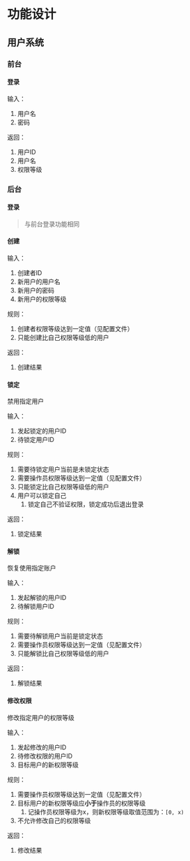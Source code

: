 # 功能设计

## 用户系统

### 前台

#### 登录

输入：

1. 用户名
2. 密码

返回：

1. 用户ID
2. 用户名
3. 权限等级

### 后台

#### 登录

> 与前台登录功能相同

#### 创建

输入：

1. 创建者ID
2. 新用户的用户名
3. 新用户的密码
4. 新用户的权限等级

规则：

1. 创建者权限等级达到一定值（见配置文件）
2. 只能创建比自己权限等级低的用户

返回：

1. 创建结果

#### 锁定

禁用指定用户

输入：

1. 发起锁定的用户ID
2. 待锁定用户ID

规则：

1. 需要待锁定用户当前是未锁定状态
2. 需要操作员权限等级达到一定值（见配置文件）
3. 只能锁定比自己权限等级低的用户
4. 用户可以锁定自己
    1. 锁定自己不验证权限，锁定成功后退出登录

返回：

1. 锁定结果

#### 解锁

恢复使用指定账户

输入：

1. 发起解锁的用户ID
2. 待解锁用户ID

规则：

1. 需要待解锁用户当前是锁定状态
2. 需要操作员权限等级达到一定值（见配置文件）
3. 只能解锁比自己权限等级低的用户

返回：
1. 解锁结果

#### 修改权限

修改指定用户的权限等级

输入：
1. 发起修改的用户ID
2. 待修改权限的用户ID
3. 目标用户的新权限等级

规则：
1. 需要操作员权限等级达到一定值（见配置文件）
2. 目标用户的新权限等级应**小于**操作员的权限等级
   1. 记操作员权限等级为x，则新权限等级取值范围为：```[0, x)```
3. 不允许修改自己的权限等级

返回：
1. 修改结果
